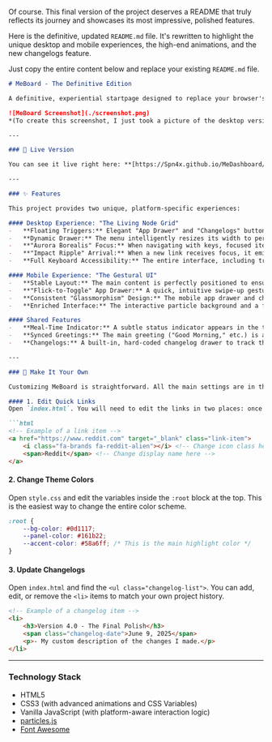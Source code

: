 Of course. This final version of the project deserves a README that truly reflects its journey and showcases its most impressive, polished features.

Here is the definitive, updated `README.md` file. It's rewritten to highlight the unique desktop and mobile experiences, the high-end animations, and the new changelogs feature.

Just copy the entire content below and replace your existing `README.md` file.

```markdown
# MeBoard - The Definitive Edition

A definitive, experiential startpage designed to replace your browser's new tab. This project has evolved into a polished application featuring two distinct, premium user interfaces for desktop and mobile, packed with satisfying animations and thoughtful interactions.

![MeBoard Screenshot](./screenshot.png)
*(To create this screenshot, I just took a picture of the desktop version with the App Drawer open and saved it as `screenshot.png` in this folder.)*

---

### 🚀 Live Version

You can see it live right here: **[https://Spn4x.github.io/MeDashboard/](https://Spn4x.github.io/MeDashboard/)**

---

### ✨ Features

This project provides two unique, platform-specific experiences:

#### Desktop Experience: "The Living Node Grid"
-   **Floating Triggers:** Elegant "App Drawer" and "Changelogs" buttons float at the top and bottom center, providing clean access points.
-   **Dynamic Drawer:** The menu intelligently resizes its width to perfectly frame the quick links, creating a clean, floating panel.
-   **"Aurora Borealis" Focus:** When navigating with keys, focused items are encircled by a beautiful, shimmering animated gradient border.
-   **"Impact Ripple" Arrival:** When a new link receives focus, it emits a satisfying shockwave of light.
-   **Full Keyboard Accessibility:** The entire interface, including triggers, search, and all menu links, is seamlessly navigable with arrow keys.

#### Mobile Experience: "The Gestural UI"
-   **Stable Layout:** The main content is perfectly positioned to ensure the search bar is always visible when the mobile keyboard appears, with no jarring layout shifts.
-   **"Flick-to-Toggle" App Drawer:** A quick, intuitive swipe-up gesture on the main screen toggles the app drawer open from the bottom. A swipe-down closes it.
-   **Consistent "Glassmorphism" Design:** The mobile app drawer and changelog menu now share the same beautiful, semi-transparent blurry background as their desktop counterparts.
-   **Enriched Interface:** The interactive particle background and a full, formatted date have been added to the mobile view, creating a richer and more complete experience.

#### Shared Features
-   **Meal-Time Indicator:** A subtle status indicator appears in the top-left corner during breakfast, lunch, and dinner times.
-   **Synced Greetings:** The main greeting ("Good Morning," etc.) is always logically consistent with the current meal-time status.
-   **Changelogs:** A built-in, hard-coded changelog drawer to track the project's evolution.

---

### 🔧 Make It Your Own

Customizing MeBoard is straightforward. All the main settings are in the project files.

#### 1. Edit Quick Links
Open `index.html`. You will need to edit the links in two places: once inside the `div#curtain-menu` for the desktop view, and again inside the `div#app-drawer` for the mobile view.

```html
<!-- Example of a link item -->
<a href="https://www.reddit.com" target="_blank" class="link-item">
    <i class="fa-brands fa-reddit-alien"></i> <!-- Change icon class here -->
    <span>Reddit</span> <!-- Change display name here -->
</a>
```

#### 2. Change Theme Colors
Open `style.css` and edit the variables inside the `:root` block at the top. This is the easiest way to change the entire color scheme.

```css
:root {
    --bg-color: #0d1117;
    --panel-color: #161b22;
    --accent-color: #58a6ff; /* This is the main highlight color */
}
```

#### 3. Update Changelogs
Open `index.html` and find the `<ul class="changelog-list">`. You can add, edit, or remove the `<li>` items to match your own project history.

```html
<!-- Example of a changelog item -->
<li>
    <h3>Version 4.0 - The Final Polish</h3>
    <span class="changelog-date">June 9, 2025</span>
    <p>- My custom description of the changes I made.</p>
</li>
```

---

### Technology Stack
-   HTML5
-   CSS3 (with advanced animations and CSS Variables)
-   Vanilla JavaScript (with platform-aware interaction logic)
-   [particles.js](https://github.com/VincentGarreau/particles.js/)
-   [Font Awesome](https://fontawesome.com/)
```
